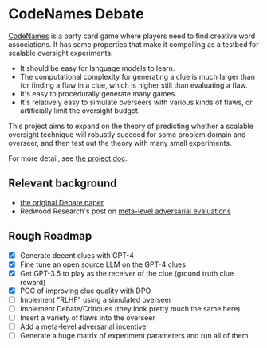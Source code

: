 # CodeNames Debate

[CodeNames](<https://en.wikipedia.org/wiki/Codenames_(board_game)>) is a party card game where players need to find creative word associations. It has some properties that make it compelling as a testbed for scalable oversight experiments:

* It should be easy for language models to learn.
* The computational complexity for generating a clue is much larger than for finding a flaw in a clue, which is higher still than evaluating a flaw.
* It's easy to procedurally generate many games.
* It's relatively easy to simulate overseers with various kinds of flaws, or artificially limit the oversight budget.

This project aims to expand on the theory of predicting whether a scalable oversight technique will robustly succeed for some problem domain and overseer, and then test out the theory with many small experiments.

For more detail, see [the project doc](https://docs.google.com/document/d/1t9sBDuqqvJ4FetyBXfnLMVyoYAL2tDbddS-kJAHifqs/edit?usp=sharing).

## Relevant background
* [the original Debate paper](https://arxiv.org/abs/1805.00899)
* Redwood Research's post on [meta-level adversarial evaluations](https://www.alignmentforum.org/posts/MbWWKbyD5gLhJgfwn/meta-level-adversarial-evaluation-of-oversight-techniques-1)

## Rough Roadmap

- [x] Generate decent clues with GPT-4
- [x] Fine tune an open source LLM on the GPT-4 clues
- [x] Get GPT-3.5 to play as the receiver of the clue (ground truth clue reward)
- [x] POC of improving clue quality with DPO
- [ ] Implement "RLHF" using a simulated overseer
- [ ] Implement Debate/Critiques (they look pretty much the same here)
- [ ] Insert a variety of flaws into the overseer
- [ ] Add a meta-level adversarial incentive
- [ ] Generate a huge matrix of experiment parameters and run all of them
